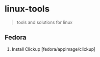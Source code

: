 # linux-tools
> tools and solutions for linux

## Fedora 
1. Install Clickup [fedora/appimage/clickup]